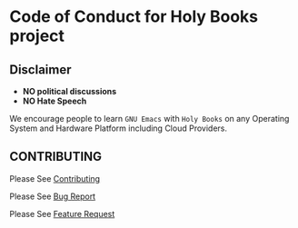 # Code of Conduct for Holy Books project

## Disclaimer

* **NO political discussions**
* **NO Hate Speech**

We encourage people to learn `GNU Emacs` with `Holy Books` on any Operating System and Hardware Platform including Cloud Providers.

## CONTRIBUTING 

Please See [Contributing](CONTRIBUTING.md)

Please See [Bug Report](.github/ISSUE_TEMPLATE/bug_report.md)

Please See [Feature Request](.github/ISSUE_TEMPLATE/feature_request.md)

